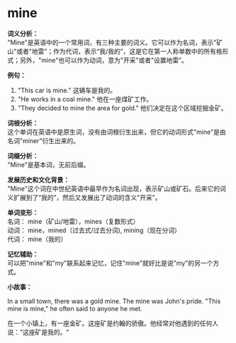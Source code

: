 # mine

**词义分析：**  
"Mine"是英语中的一个常用词，有三种主要的词义。它可以作为名词，表示"矿山"或者"地雷"；作为代词，表示“我/我的”，这是它在第一人称单数中的所有格形式；另外，"mine"也可以作为动词，意为"开采"或者"设置地雷”。

  

**例句：**

  

1.  "This car is mine." 这辆车是我的。
2.  "He works in a coal mine." 他在一座煤矿工作。
3.  "They decided to mine the area for gold." 他们决定在这个区域挖掘金矿。

  

**词根分析：**  
这个单词在英语中是原生词，没有由词根衍生出来，但它的动词形式"mine"是由名词"miner"衍生出来的。

  

**词缀分析：**  
"Mine"是基本词，无前后缀。

  

**发展历史和文化背景：**  
"Mine"这个词在中世纪英语中最早作为名词出现，表示矿山或矿石。后来它的词义扩展到了“我的”，然后又发展出了动词的含义"开采"。

  

**单词变形：**  
名词： mine（矿山/地雷），mines（复数形式）  
动词： mine，mined（过去式/过去分词), mining（现在分词）  
代词： mine（我的）

  

**记忆辅助：**  
可以把"mine"和"my"联系起来记忆，记住"mine"就好比是说"my"的另一个方式。

  

**小故事：**

  

In a small town, there was a gold mine. The mine was John's pride. "This mine is mine," he often said to anyone he met.

  

在一个小镇上，有一座金矿。这座矿是约翰的骄傲。他经常对他遇到的任何人说："这座矿是我的。"

